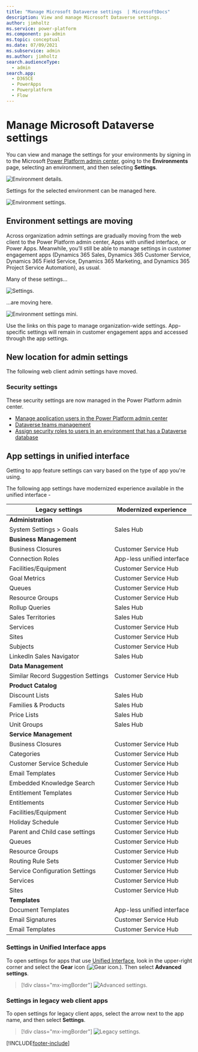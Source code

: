 ```yaml
---
title: "Manage Microsoft Dataverse settings  | MicrosoftDocs"
description: View and manage Microsoft Dataverse settings.
author: jimholtz
ms.service: power-platform
ms.component: pa-admin
ms.topic: conceptual
ms.date: 07/09/2021
ms.subservice: admin
ms.author: jimholtz
search.audienceType: 
  - admin
search.app:
  - D365CE
  - PowerApps
  - Powerplatform
  - Flow
---
```

# Manage Microsoft Dataverse settings

You can view and manage the settings for your environments by signing in to the Microsoft [Power Platform admin center](https://admin.powerplatform.microsoft.com), going to the **Environments** page, selecting an environment, and then selecting **Settings**.

![Environment details.](media/environment-details.png "Environment details")

Settings for the selected environment can be managed here.

![Environment settings.](media/environment-settings.png)

## Environment settings are moving
Across organization admin settings are gradually moving from the web client to the Power Platform admin center, Apps with unified interface, or Power Apps. Meanwhile, you’ll still be able to manage settings in customer engagement apps (Dynamics 365 Sales, Dynamics 365 Customer Service, Dynamics 365 Field Service, Dynamics 365 Marketing, and Dynamics 365 Project Service Automation), as usual.

Many of these settings...

![Settings.](./media/old-settings.png)

...are moving here.

![Environment settings mini.](media/environment-settings-mini.png)

Use the links on this page to manage organization-wide settings. App-specific settings will remain in customer engagement apps and accessed through the app settings. 

## New location for admin settings
The following web client admin settings have moved.

### Security settings

These security settings are now managed in the Power Platform admin center.

- [Manage application users in the Power Platform admin center](manage-application-users.md)
- [Dataverse teams management](manage-teams.md)
- [Assign security roles to users in an environment that has a Dataverse database](database-security.md#assign-security-roles-to-users-in-an-environment-that-has-a-dataverse-database)

## App settings in unified interface

Getting to app feature settings can vary based on the type of app you're using. 

The following app settings have modernized experience available in the unified interface - 

Legacy settings | Modernized experience  |
--- | --- | 
|**Administration** ||
| System Settings > Goals | Sales Hub|
|**Business Management**  ||
| Business Closures    | Customer Service Hub|
| Connection Roles     | App-less unified interface|
| Facilities/Equipment | Customer Service Hub|
| Goal Metrics        | Customer Service Hub|
| Queues              | Customer Service Hub|
| Resource Groups     | Customer Service Hub|
| Rollup Queries      | Sales Hub |
| Sales Territories   | Sales Hub |
| Services            | Customer Service Hub|
| Sites               | Customer Service Hub|
| Subjects            | Customer Service Hub|
| LinkedIn Sales Navigator |  Sales Hub     |
| **Data Management** | |
| Similar Record Suggestion Settings | Customer Service Hub|
| **Product Catalog** | |
|  Discount Lists     | Sales Hub|
|  Families & Products| Sales Hub|
|  Price Lists        | Sales Hub|
|  Unit Groups        | Sales Hub|
| **Service Management** | |
| Business Closures   | Customer Service Hub| 
| Categories          | Customer Service Hub|
| Customer Service Schedule | Customer Service Hub|
| Email Templates     | Customer Service Hub|
| Embedded Knowledge Search | Customer Service Hub|
| Entitlement Templates | Customer Service Hub|
| Entitlements         | Customer Service Hub|
| Facilities/Equipment | Customer Service Hub|
| Holiday Schedule     | Customer Service Hub|
| Parent and Child case settings | Customer Service Hub|
| Queues               | Customer Service Hub|
| Resource Groups      | Customer Service Hub|
| Routing Rule Sets    | Customer Service Hub|
| Service Configuration Settings | Customer Service Hub|
| Services             | Customer Service Hub|
| Sites                | Customer Service Hub|
|**Templates** | |
| Document Templates   | App-less unified interface|
| Email Signatures     | Customer Service Hub|
| Email Templates      | Customer Service Hub|


### Settings in Unified Interface apps

To open settings for apps that use [Unified Interface](about-unified-interface.md), look in the upper-right corner and select the **Gear** icon (![Gear icon.](media/selection-rule-gear-button.png)). Then select **Advanced settings**. 

> [!div class="mx-imgBorder"] 
> ![Advanced settings.](media/advanced-settings.png "Advanced settings")

### Settings in legacy web client apps

To open settings for legacy client apps, select the arrow next to the app name, and then select **Settings**. 

> [!div class="mx-imgBorder"] 
> ![Legacy settings.](media/legacy-settings.png "Legacy settings")




[!INCLUDE[footer-include](../includes/footer-banner.md)]
